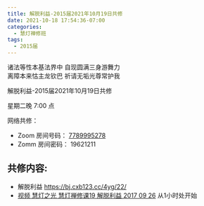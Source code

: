 ```yaml
---
title: 解脱利益-2015届2021年10月19日共修
date: 2021-10-18 17:54:36-07:00
categories:
  - 慧灯禅修班
tags:
  - 2015届
---
```




诸法等性本基法界中 自现圆满三身游舞力  
离障本来怙主龙钦巴 祈请无垢光尊常护我

解脱利益-2015届2021年10月19日共修

星期二晚 7:00 点

网络共修：

- Zoom 房间号码： [7789995278](https://us02web.zoom.us/j/7789995278?pwd=VjZmbWJFY2k2K0E5RVB2cTNIQmhqUT09)
- Zomm 房间密码： 19621211

## 共修内容:

- 解脱利益 <https://bj.cxb123.cc/4yg/22/> 
- [视频 慧灯之光 慧灯禅修课19 解脱利益 2017 09 26](https://www.youtube.com/watch?v=qgOLWOLYQcc&list=PL7aUyQTIJqAhNhpev_O9Sw0cBxfrWhP1U&index=35)
从1小时处开始

